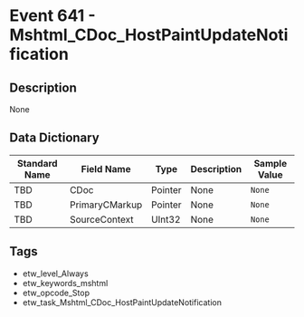 # Event 641 - Mshtml_CDoc_HostPaintUpdateNotification

## Description
None

## Data Dictionary
|Standard Name|Field Name|Type|Description|Sample Value|
|---|---|---|---|---|
|TBD|CDoc|Pointer|None|`None`|
|TBD|PrimaryCMarkup|Pointer|None|`None`|
|TBD|SourceContext|UInt32|None|`None`|

## Tags
* etw_level_Always
* etw_keywords_mshtml
* etw_opcode_Stop
* etw_task_Mshtml_CDoc_HostPaintUpdateNotification